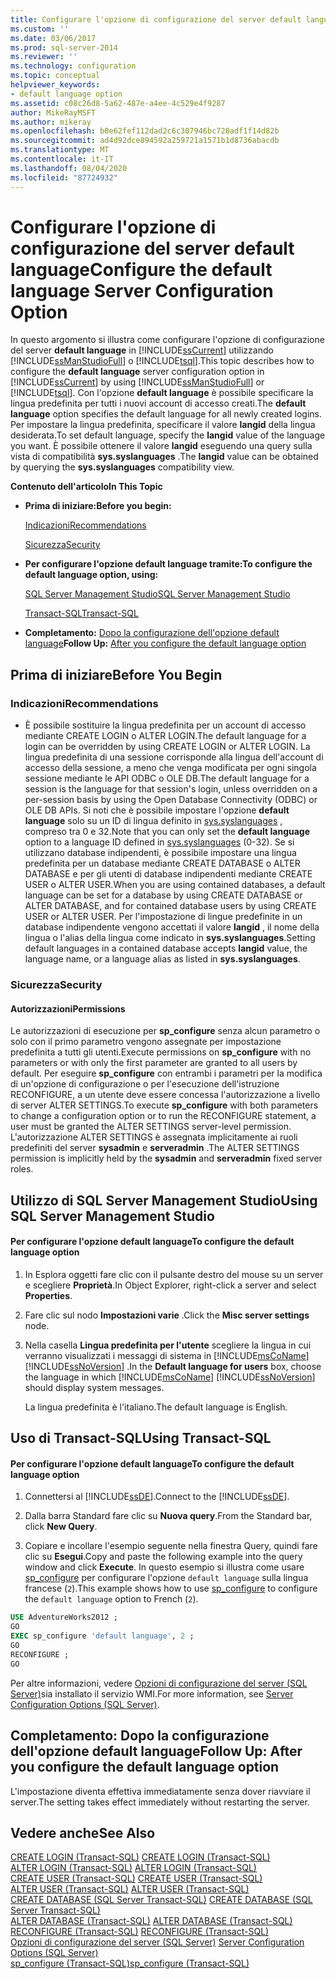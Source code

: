 ```yaml
---
title: Configurare l'opzione di configurazione del server default language | Microsoft Docs
ms.custom: ''
ms.date: 03/06/2017
ms.prod: sql-server-2014
ms.reviewer: ''
ms.technology: configuration
ms.topic: conceptual
helpviewer_keywords:
- default language option
ms.assetid: c08c26d8-5a62-487e-a4ee-4c529e4f9287
author: MikeRayMSFT
ms.author: mikeray
ms.openlocfilehash: b0e62fef112dad2c6c307946bc720adf1f14d82b
ms.sourcegitcommit: ad4d92dce894592a259721a1571b1d8736abacdb
ms.translationtype: MT
ms.contentlocale: it-IT
ms.lasthandoff: 08/04/2020
ms.locfileid: "87724932"
---
```

# <a name="configure-the-default-language-server-configuration-option"></a><span data-ttu-id="cade5-102">Configurare l'opzione di configurazione del server default language</span><span class="sxs-lookup"><span data-stu-id="cade5-102">Configure the default language Server Configuration Option</span></span>
  <span data-ttu-id="cade5-103">In questo argomento si illustra come configurare l'opzione di configurazione del server **default language** in [!INCLUDE[ssCurrent](../../includes/sscurrent-md.md)] utilizzando [!INCLUDE[ssManStudioFull](../../includes/ssmanstudiofull-md.md)] o [!INCLUDE[tsql](../../includes/tsql-md.md)].</span><span class="sxs-lookup"><span data-stu-id="cade5-103">This topic describes how to configure the **default language** server configuration option in [!INCLUDE[ssCurrent](../../includes/sscurrent-md.md)] by using [!INCLUDE[ssManStudioFull](../../includes/ssmanstudiofull-md.md)] or [!INCLUDE[tsql](../../includes/tsql-md.md)].</span></span> <span data-ttu-id="cade5-104">Con l'opzione **default language** è possibile specificare la lingua predefinita per tutti i nuovi account di accesso creati.</span><span class="sxs-lookup"><span data-stu-id="cade5-104">The **default language** option specifies the default language for all newly created logins.</span></span> <span data-ttu-id="cade5-105">Per impostare la lingua predefinita, specificare il valore **langid** della lingua desiderata.</span><span class="sxs-lookup"><span data-stu-id="cade5-105">To set default language, specify the **langid** value of the language you want.</span></span> <span data-ttu-id="cade5-106">È possibile ottenere il valore **langid** eseguendo una query sulla vista di compatibilità **sys.syslanguages** .</span><span class="sxs-lookup"><span data-stu-id="cade5-106">The **langid** value can be obtained by querying the **sys.syslanguages** compatibility view.</span></span>  
  
 <span data-ttu-id="cade5-107">**Contenuto dell'articolo**</span><span class="sxs-lookup"><span data-stu-id="cade5-107">**In This Topic**</span></span>  
  
-   <span data-ttu-id="cade5-108">**Prima di iniziare:**</span><span class="sxs-lookup"><span data-stu-id="cade5-108">**Before you begin:**</span></span>  
  
     [<span data-ttu-id="cade5-109">Indicazioni</span><span class="sxs-lookup"><span data-stu-id="cade5-109">Recommendations</span></span>](#Recommendations)  
  
     [<span data-ttu-id="cade5-110">Sicurezza</span><span class="sxs-lookup"><span data-stu-id="cade5-110">Security</span></span>](#Security)  
  
-   <span data-ttu-id="cade5-111">**Per configurare l'opzione default language tramite:**</span><span class="sxs-lookup"><span data-stu-id="cade5-111">**To configure the default language option, using:**</span></span>  
  
     [<span data-ttu-id="cade5-112">SQL Server Management Studio</span><span class="sxs-lookup"><span data-stu-id="cade5-112">SQL Server Management Studio</span></span>](#SSMSProcedure)  
  
     [<span data-ttu-id="cade5-113">Transact-SQL</span><span class="sxs-lookup"><span data-stu-id="cade5-113">Transact-SQL</span></span>](#TsqlProcedure)  
  
-   <span data-ttu-id="cade5-114">**Completamento:**  [Dopo la configurazione dell'opzione default language](#FollowUp)</span><span class="sxs-lookup"><span data-stu-id="cade5-114">**Follow Up:**  [After you configure the default language option](#FollowUp)</span></span>  
  
##  <a name="before-you-begin"></a><a name="BeforeYouBegin"></a> <span data-ttu-id="cade5-115">Prima di iniziare</span><span class="sxs-lookup"><span data-stu-id="cade5-115">Before You Begin</span></span>  
  
###  <a name="recommendations"></a><a name="Recommendations"></a> <span data-ttu-id="cade5-116">Indicazioni</span><span class="sxs-lookup"><span data-stu-id="cade5-116">Recommendations</span></span>  
  
-   <span data-ttu-id="cade5-117">È possibile sostituire la lingua predefinita per un account di accesso mediante CREATE LOGIN o ALTER LOGIN.</span><span class="sxs-lookup"><span data-stu-id="cade5-117">The default language for a login can be overridden by using CREATE LOGIN or ALTER LOGIN.</span></span> <span data-ttu-id="cade5-118">La lingua predefinita di una sessione corrisponde alla lingua dell'account di accesso della sessione, a meno che venga modificata per ogni singola sessione mediante le API ODBC o OLE DB.</span><span class="sxs-lookup"><span data-stu-id="cade5-118">The default language for a session is the language for that session's login, unless overridden on a per-session basis by using the Open Database Connectivity (ODBC) or OLE DB APIs.</span></span> <span data-ttu-id="cade5-119">Si noti che è possibile impostare l'opzione **default language** solo su un ID di lingua definito in [sys.syslanguages](/sql/relational-databases/system-compatibility-views/sys-syslanguages-transact-sql) , compreso tra 0 e 32.</span><span class="sxs-lookup"><span data-stu-id="cade5-119">Note that you can only set the **default language** option to a language ID defined in [sys.syslanguages](/sql/relational-databases/system-compatibility-views/sys-syslanguages-transact-sql) (0-32).</span></span> <span data-ttu-id="cade5-120">Se si utilizzano database indipendenti, è possibile impostare una lingua predefinita per un database mediante CREATE DATABASE o ALTER DATABASE e per gli utenti di database indipendenti mediante CREATE USER o ALTER USER.</span><span class="sxs-lookup"><span data-stu-id="cade5-120">When you are using contained databases, a default language can be set for a database by using CREATE DATABASE or ALTER DATABASE, and for contained database users by using CREATE USER or ALTER USER.</span></span> <span data-ttu-id="cade5-121">Per l'impostazione di lingue predefinite in un database indipendente vengono accettati il valore **langid** , il nome della lingua o l'alias della lingua come indicato in **sys.syslanguages**.</span><span class="sxs-lookup"><span data-stu-id="cade5-121">Setting default languages in a contained database accepts **langid** value, the language name, or a language alias as listed in **sys.syslanguages**.</span></span>  
  
###  <a name="security"></a><a name="Security"></a> <span data-ttu-id="cade5-122">Sicurezza</span><span class="sxs-lookup"><span data-stu-id="cade5-122">Security</span></span>  
  
####  <a name="permissions"></a><a name="Permissions"></a> <span data-ttu-id="cade5-123">Autorizzazioni</span><span class="sxs-lookup"><span data-stu-id="cade5-123">Permissions</span></span>  
 <span data-ttu-id="cade5-124">Le autorizzazioni di esecuzione per **sp_configure** senza alcun parametro o solo con il primo parametro vengono assegnate per impostazione predefinita a tutti gli utenti.</span><span class="sxs-lookup"><span data-stu-id="cade5-124">Execute permissions on **sp_configure** with no parameters or with only the first parameter are granted to all users by default.</span></span> <span data-ttu-id="cade5-125">Per eseguire **sp_configure** con entrambi i parametri per la modifica di un'opzione di configurazione o per l'esecuzione dell'istruzione RECONFIGURE, a un utente deve essere concessa l'autorizzazione a livello di server ALTER SETTINGS.</span><span class="sxs-lookup"><span data-stu-id="cade5-125">To execute **sp_configure** with both parameters to change a configuration option or to run the RECONFIGURE statement, a user must be granted the ALTER SETTINGS server-level permission.</span></span> <span data-ttu-id="cade5-126">L'autorizzazione ALTER SETTINGS è assegnata implicitamente ai ruoli predefiniti del server **sysadmin** e **serveradmin** .</span><span class="sxs-lookup"><span data-stu-id="cade5-126">The ALTER SETTINGS permission is implicitly held by the **sysadmin** and **serveradmin** fixed server roles.</span></span>  
  
##  <a name="using-sql-server-management-studio"></a><a name="SSMSProcedure"></a> <span data-ttu-id="cade5-127">Utilizzo di SQL Server Management Studio</span><span class="sxs-lookup"><span data-stu-id="cade5-127">Using SQL Server Management Studio</span></span>  
  
#### <a name="to-configure-the-default-language-option"></a><span data-ttu-id="cade5-128">Per configurare l'opzione default language</span><span class="sxs-lookup"><span data-stu-id="cade5-128">To configure the default language option</span></span>  
  
1.  <span data-ttu-id="cade5-129">In Esplora oggetti fare clic con il pulsante destro del mouse su un server e scegliere **Proprietà**.</span><span class="sxs-lookup"><span data-stu-id="cade5-129">In Object Explorer, right-click a server and select **Properties**.</span></span>  
  
2.  <span data-ttu-id="cade5-130">Fare clic sul nodo **Impostazioni varie** .</span><span class="sxs-lookup"><span data-stu-id="cade5-130">Click the **Misc server settings** node.</span></span>  
  
3.  <span data-ttu-id="cade5-131">Nella casella **Lingua predefinita per l'utente** scegliere la lingua in cui verranno visualizzati i messaggi di sistema in [!INCLUDE[msCoName](../../includes/msconame-md.md)] [!INCLUDE[ssNoVersion](../../includes/ssnoversion-md.md)] .</span><span class="sxs-lookup"><span data-stu-id="cade5-131">In the **Default language for users** box, choose the language in which [!INCLUDE[msCoName](../../includes/msconame-md.md)] [!INCLUDE[ssNoVersion](../../includes/ssnoversion-md.md)] should display system messages.</span></span>  
  
     <span data-ttu-id="cade5-132">La lingua predefinita è l'italiano.</span><span class="sxs-lookup"><span data-stu-id="cade5-132">The default language is English.</span></span>  
  
##  <a name="using-transact-sql"></a><a name="TsqlProcedure"></a> <span data-ttu-id="cade5-133">Uso di Transact-SQL</span><span class="sxs-lookup"><span data-stu-id="cade5-133">Using Transact-SQL</span></span>  
  
#### <a name="to-configure-the-default-language-option"></a><span data-ttu-id="cade5-134">Per configurare l'opzione default language</span><span class="sxs-lookup"><span data-stu-id="cade5-134">To configure the default language option</span></span>  
  
1.  <span data-ttu-id="cade5-135">Connettersi al [!INCLUDE[ssDE](../../includes/ssde-md.md)].</span><span class="sxs-lookup"><span data-stu-id="cade5-135">Connect to the [!INCLUDE[ssDE](../../includes/ssde-md.md)].</span></span>  
  
2.  <span data-ttu-id="cade5-136">Dalla barra Standard fare clic su **Nuova query**.</span><span class="sxs-lookup"><span data-stu-id="cade5-136">From the Standard bar, click **New Query**.</span></span>  
  
3.  <span data-ttu-id="cade5-137">Copiare e incollare l'esempio seguente nella finestra Query, quindi fare clic su **Esegui**.</span><span class="sxs-lookup"><span data-stu-id="cade5-137">Copy and paste the following example into the query window and click **Execute**.</span></span> <span data-ttu-id="cade5-138">In questo esempio si illustra come usare [sp_configure](/sql/relational-databases/system-stored-procedures/sp-configure-transact-sql) per configurare l'opzione `default language` sulla lingua francese (`2`).</span><span class="sxs-lookup"><span data-stu-id="cade5-138">This example shows how to use [sp_configure](/sql/relational-databases/system-stored-procedures/sp-configure-transact-sql) to configure the `default language` option to French (`2`).</span></span>  
  
```sql  
USE AdventureWorks2012 ;  
GO  
EXEC sp_configure 'default language', 2 ;  
GO  
RECONFIGURE ;  
GO  
```  
  
 <span data-ttu-id="cade5-139">Per altre informazioni, vedere [Opzioni di configurazione del server &#40;SQL Server&#41;](server-configuration-options-sql-server.md)sia installato il servizio WMI.</span><span class="sxs-lookup"><span data-stu-id="cade5-139">For more information, see [Server Configuration Options &#40;SQL Server&#41;](server-configuration-options-sql-server.md).</span></span>  
  
##  <a name="follow-up-after-you-configure-the-default-language-option"></a><a name="FollowUp"></a> <span data-ttu-id="cade5-140">Completamento: Dopo la configurazione dell'opzione default language</span><span class="sxs-lookup"><span data-stu-id="cade5-140">Follow Up: After you configure the default language option</span></span>  
 <span data-ttu-id="cade5-141">L'impostazione diventa effettiva immediatamente senza dover riavviare il server.</span><span class="sxs-lookup"><span data-stu-id="cade5-141">The setting takes effect immediately without restarting the server.</span></span>  
  
## <a name="see-also"></a><span data-ttu-id="cade5-142">Vedere anche</span><span class="sxs-lookup"><span data-stu-id="cade5-142">See Also</span></span>  
 <span data-ttu-id="cade5-143">[CREATE LOGIN &#40;Transact-SQL&#41;](/sql/t-sql/statements/create-login-transact-sql) </span><span class="sxs-lookup"><span data-stu-id="cade5-143">[CREATE LOGIN &#40;Transact-SQL&#41;](/sql/t-sql/statements/create-login-transact-sql) </span></span>  
 <span data-ttu-id="cade5-144">[ALTER LOGIN &#40;Transact-SQL&#41;](/sql/t-sql/statements/alter-login-transact-sql) </span><span class="sxs-lookup"><span data-stu-id="cade5-144">[ALTER LOGIN &#40;Transact-SQL&#41;](/sql/t-sql/statements/alter-login-transact-sql) </span></span>  
 <span data-ttu-id="cade5-145">[CREATE USER &#40;Transact-SQL&#41;](/sql/t-sql/statements/create-user-transact-sql) </span><span class="sxs-lookup"><span data-stu-id="cade5-145">[CREATE USER &#40;Transact-SQL&#41;](/sql/t-sql/statements/create-user-transact-sql) </span></span>  
 <span data-ttu-id="cade5-146">[ALTER USER &#40;Transact-SQL&#41;](/sql/t-sql/statements/alter-user-transact-sql) </span><span class="sxs-lookup"><span data-stu-id="cade5-146">[ALTER USER &#40;Transact-SQL&#41;](/sql/t-sql/statements/alter-user-transact-sql) </span></span>  
 <span data-ttu-id="cade5-147">[CREATE DATABASE &#40;SQL Server Transact-SQL&#41;](/sql/t-sql/statements/create-database-sql-server-transact-sql) </span><span class="sxs-lookup"><span data-stu-id="cade5-147">[CREATE DATABASE &#40;SQL Server Transact-SQL&#41;](/sql/t-sql/statements/create-database-sql-server-transact-sql) </span></span>  
 <span data-ttu-id="cade5-148">[ALTER DATABASE &#40;Transact-SQL&#41;](/sql/t-sql/statements/alter-database-transact-sql) </span><span class="sxs-lookup"><span data-stu-id="cade5-148">[ALTER DATABASE &#40;Transact-SQL&#41;](/sql/t-sql/statements/alter-database-transact-sql) </span></span>  
 <span data-ttu-id="cade5-149">[RECONFIGURE &#40;Transact-SQL&#41;](/sql/t-sql/language-elements/reconfigure-transact-sql) </span><span class="sxs-lookup"><span data-stu-id="cade5-149">[RECONFIGURE &#40;Transact-SQL&#41;](/sql/t-sql/language-elements/reconfigure-transact-sql) </span></span>  
 <span data-ttu-id="cade5-150">[Opzioni di configurazione del server &#40;SQL Server&#41;](server-configuration-options-sql-server.md) </span><span class="sxs-lookup"><span data-stu-id="cade5-150">[Server Configuration Options &#40;SQL Server&#41;](server-configuration-options-sql-server.md) </span></span>  
 [<span data-ttu-id="cade5-151">sp_configure &#40;Transact-SQL&#41;</span><span class="sxs-lookup"><span data-stu-id="cade5-151">sp_configure &#40;Transact-SQL&#41;</span></span>](/sql/relational-databases/system-stored-procedures/sp-configure-transact-sql)  
  
  
